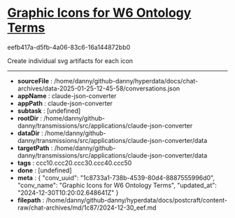 # [Graphic Icons for W6 Ontology Terms](https://claude.ai/chat/1c8733a1-738b-4539-80d4-8887555996d0)

eefb417a-d5fb-4a06-83c6-16a144872bb0

Create individual svg artifacts for each icon

---

* **sourceFile** : /home/danny/github-danny/hyperdata/docs/chat-archives/data-2025-01-25-12-45-58/conversations.json
* **appName** : claude-json-converter
* **appPath** : claude-json-converter
* **subtask** : [undefined]
* **rootDir** : /home/danny/github-danny/transmissions/src/applications/claude-json-converter
* **dataDir** : /home/danny/github-danny/transmissions/src/applications/claude-json-converter/data
* **targetPath** : /home/danny/github-danny/transmissions/src/applications/claude-json-converter/data
* **tags** : ccc10.ccc20.ccc30.ccc40.ccc50
* **done** : [undefined]
* **meta** : {
  "conv_uuid": "1c8733a1-738b-4539-80d4-8887555996d0",
  "conv_name": "Graphic Icons for W6 Ontology Terms",
  "updated_at": "2024-12-30T10:20:02.648641Z"
}
* **filepath** : /home/danny/github-danny/hyperdata/docs/postcraft/content-raw/chat-archives/md/1c87/2024-12-30_eef.md